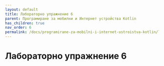 ```yaml
---
layout: default
title: Лабораторно упражнение 6
parent: Програмиране за мобилни и Интернет устройства Kotlin
has_children: true
nav_order: 6
permalink: /docs/programirane-za-mobilni-i-internet-ustroistva-kotlin/laboratorno-uprazhnenie-6
---
```


# Лабораторно упражнение 6

